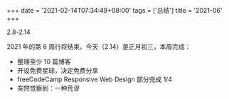 +++
date = '2021-02-14T07:34:49+08:00'
tags = ['总结']
title = '2021-06'
+++

2.8-2.14

2021 年的第 6 周行将结束。今天（2.14）是正月初三，本周完成：

- 整理至少 10 篇博客
- 开设免费星球，决定免费分享
- freeCodeCamp Responsive Web Design 部分完成 1/4
- 突然觉察到：一种荒谬
